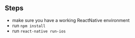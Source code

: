 ## Steps
- make sure you have a working ReactNative environment
- run `npm install`
- run `react-native run-ios`